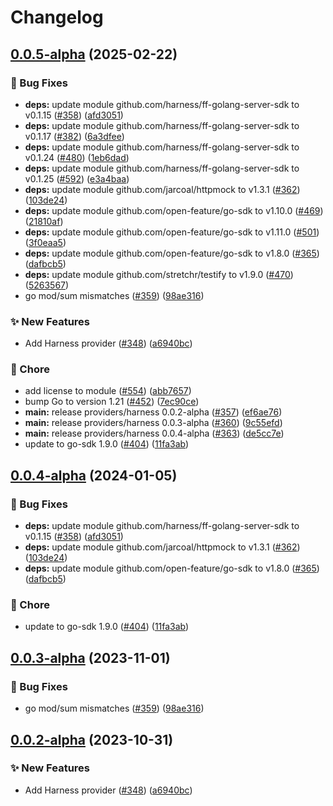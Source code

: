 # Changelog

## [0.0.5-alpha](https://github.com/cupofcat/go-sdk-contrib/compare/providers/harness-v0.0.4-alpha...providers/harness/v0.0.5-alpha) (2025-02-22)


### 🐛 Bug Fixes

* **deps:** update module github.com/harness/ff-golang-server-sdk to v0.1.15 ([#358](https://github.com/cupofcat/go-sdk-contrib/issues/358)) ([afd3051](https://github.com/cupofcat/go-sdk-contrib/commit/afd30515e98ef29adab4b895e7b58cd4ec2f1bba))
* **deps:** update module github.com/harness/ff-golang-server-sdk to v0.1.17 ([#382](https://github.com/cupofcat/go-sdk-contrib/issues/382)) ([6a3dfee](https://github.com/cupofcat/go-sdk-contrib/commit/6a3dfee47f8b97ba15f0c2b5b70a86184a8559a6))
* **deps:** update module github.com/harness/ff-golang-server-sdk to v0.1.24 ([#480](https://github.com/cupofcat/go-sdk-contrib/issues/480)) ([1eb6dad](https://github.com/cupofcat/go-sdk-contrib/commit/1eb6dad21b0cffd6da5ad881b19026f2f94b24d5))
* **deps:** update module github.com/harness/ff-golang-server-sdk to v0.1.25 ([#592](https://github.com/cupofcat/go-sdk-contrib/issues/592)) ([e3a4baa](https://github.com/cupofcat/go-sdk-contrib/commit/e3a4baa93b5a3d219c689e0f38ca6dac2a4c10d4))
* **deps:** update module github.com/jarcoal/httpmock to v1.3.1 ([#362](https://github.com/cupofcat/go-sdk-contrib/issues/362)) ([103de24](https://github.com/cupofcat/go-sdk-contrib/commit/103de246316d242a70b56b07e0df13fb71777d7d))
* **deps:** update module github.com/open-feature/go-sdk to v1.10.0 ([#469](https://github.com/cupofcat/go-sdk-contrib/issues/469)) ([21810af](https://github.com/cupofcat/go-sdk-contrib/commit/21810afc33fce9a3940ec9dc59e65f140fcbaa57))
* **deps:** update module github.com/open-feature/go-sdk to v1.11.0 ([#501](https://github.com/cupofcat/go-sdk-contrib/issues/501)) ([3f0eaa5](https://github.com/cupofcat/go-sdk-contrib/commit/3f0eaa575500baa663dc24dbfc6cf8214565471f))
* **deps:** update module github.com/open-feature/go-sdk to v1.8.0 ([#365](https://github.com/cupofcat/go-sdk-contrib/issues/365)) ([dafbcb5](https://github.com/cupofcat/go-sdk-contrib/commit/dafbcb5d88ebbd824bbe1fe6b667ba28d5d08b2e))
* **deps:** update module github.com/stretchr/testify to v1.9.0 ([#470](https://github.com/cupofcat/go-sdk-contrib/issues/470)) ([5263567](https://github.com/cupofcat/go-sdk-contrib/commit/52635679b633e01e23196885a4a98d3cecbc8822))
* go mod/sum mismatches ([#359](https://github.com/cupofcat/go-sdk-contrib/issues/359)) ([98ae316](https://github.com/cupofcat/go-sdk-contrib/commit/98ae316c9d97de62cf1b742ac5592d15db6bbbe2))


### ✨ New Features

* Add Harness provider ([#348](https://github.com/cupofcat/go-sdk-contrib/issues/348)) ([a6940bc](https://github.com/cupofcat/go-sdk-contrib/commit/a6940bc495820f10e317434a89ac580ee925264c))


### 🧹 Chore

* add license to module ([#554](https://github.com/cupofcat/go-sdk-contrib/issues/554)) ([abb7657](https://github.com/cupofcat/go-sdk-contrib/commit/abb76571c373582f36837587400104eb754c01b9))
* bump Go to version 1.21 ([#452](https://github.com/cupofcat/go-sdk-contrib/issues/452)) ([7ec90ce](https://github.com/cupofcat/go-sdk-contrib/commit/7ec90ce4f9b06670187561afd9e342eed4228be1))
* **main:** release providers/harness 0.0.2-alpha ([#357](https://github.com/cupofcat/go-sdk-contrib/issues/357)) ([ef6ae76](https://github.com/cupofcat/go-sdk-contrib/commit/ef6ae76673a2991dc9e608d6483abe44d34c8050))
* **main:** release providers/harness 0.0.3-alpha ([#360](https://github.com/cupofcat/go-sdk-contrib/issues/360)) ([9c55efd](https://github.com/cupofcat/go-sdk-contrib/commit/9c55efdb3c7cf89acf97c347c6f4850d5702298f))
* **main:** release providers/harness 0.0.4-alpha ([#363](https://github.com/cupofcat/go-sdk-contrib/issues/363)) ([de5cc7e](https://github.com/cupofcat/go-sdk-contrib/commit/de5cc7e0364e72fe896648bcecdfaf8e55e58144))
* update to go-sdk 1.9.0 ([#404](https://github.com/cupofcat/go-sdk-contrib/issues/404)) ([11fa3ab](https://github.com/cupofcat/go-sdk-contrib/commit/11fa3aba065a6dd81caca30e76efc16fb64a25e3))

## [0.0.4-alpha](https://github.com/open-feature/go-sdk-contrib/compare/providers/harness/v0.0.3-alpha...providers/harness/v0.0.4-alpha) (2024-01-05)


### 🐛 Bug Fixes

* **deps:** update module github.com/harness/ff-golang-server-sdk to v0.1.15 ([#358](https://github.com/open-feature/go-sdk-contrib/issues/358)) ([afd3051](https://github.com/open-feature/go-sdk-contrib/commit/afd30515e98ef29adab4b895e7b58cd4ec2f1bba))
* **deps:** update module github.com/jarcoal/httpmock to v1.3.1 ([#362](https://github.com/open-feature/go-sdk-contrib/issues/362)) ([103de24](https://github.com/open-feature/go-sdk-contrib/commit/103de246316d242a70b56b07e0df13fb71777d7d))
* **deps:** update module github.com/open-feature/go-sdk to v1.8.0 ([#365](https://github.com/open-feature/go-sdk-contrib/issues/365)) ([dafbcb5](https://github.com/open-feature/go-sdk-contrib/commit/dafbcb5d88ebbd824bbe1fe6b667ba28d5d08b2e))


### 🧹 Chore

* update to go-sdk 1.9.0 ([#404](https://github.com/open-feature/go-sdk-contrib/issues/404)) ([11fa3ab](https://github.com/open-feature/go-sdk-contrib/commit/11fa3aba065a6dd81caca30e76efc16fb64a25e3))

## [0.0.3-alpha](https://github.com/open-feature/go-sdk-contrib/compare/providers/harness/v0.0.2-alpha...providers/harness/v0.0.3-alpha) (2023-11-01)


### 🐛 Bug Fixes

* go mod/sum mismatches ([#359](https://github.com/open-feature/go-sdk-contrib/issues/359)) ([98ae316](https://github.com/open-feature/go-sdk-contrib/commit/98ae316c9d97de62cf1b742ac5592d15db6bbbe2))

## [0.0.2-alpha](https://github.com/open-feature/go-sdk-contrib/compare/providers/harness-v0.0.1-alpha...providers/harness/v0.0.2-alpha) (2023-10-31)


### ✨ New Features

* Add Harness provider ([#348](https://github.com/open-feature/go-sdk-contrib/issues/348)) ([a6940bc](https://github.com/open-feature/go-sdk-contrib/commit/a6940bc495820f10e317434a89ac580ee925264c))
